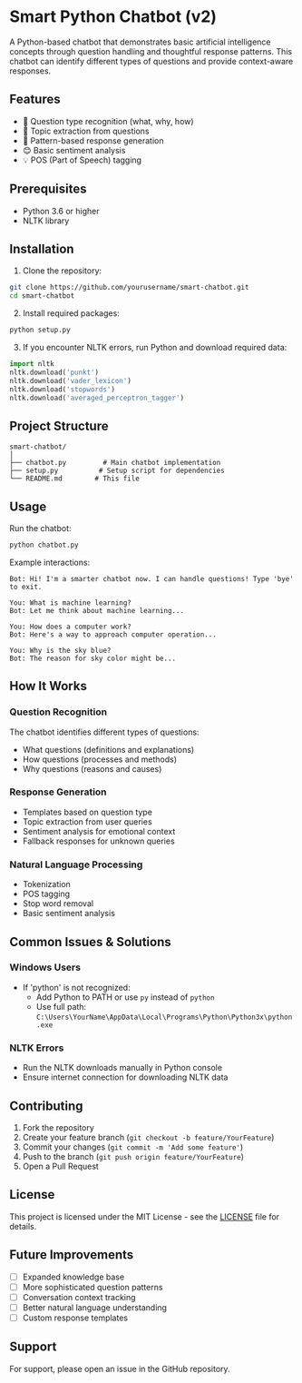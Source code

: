 # Smart Python Chatbot (v2)

A Python-based chatbot that demonstrates basic artificial intelligence concepts through question handling and thoughtful response patterns. This chatbot can identify different types of questions and provide context-aware responses.

## Features

- 🤔 Question type recognition (what, why, how)
- 💭 Topic extraction from questions
- 🎯 Pattern-based response generation
- 😊 Basic sentiment analysis
- 💡 POS (Part of Speech) tagging

## Prerequisites

- Python 3.6 or higher
- NLTK library

## Installation

1. Clone the repository:
```bash
git clone https://github.com/yourusername/smart-chatbot.git
cd smart-chatbot
```

2. Install required packages:
```bash
python setup.py
```

3. If you encounter NLTK errors, run Python and download required data:
```python
import nltk
nltk.download('punkt')
nltk.download('vader_lexicon')
nltk.download('stopwords')
nltk.download('averaged_perceptron_tagger')
```

## Project Structure

```
smart-chatbot/
│
├── chatbot.py         # Main chatbot implementation
├── setup.py          # Setup script for dependencies
└── README.md        # This file
```

## Usage

Run the chatbot:
```bash
python chatbot.py
```

Example interactions:
```
Bot: Hi! I'm a smarter chatbot now. I can handle questions! Type 'bye' to exit.

You: What is machine learning?
Bot: Let me think about machine learning... 

You: How does a computer work?
Bot: Here's a way to approach computer operation...

You: Why is the sky blue?
Bot: The reason for sky color might be...
```

## How It Works

### Question Recognition
The chatbot identifies different types of questions:
- What questions (definitions and explanations)
- How questions (processes and methods)
- Why questions (reasons and causes)

### Response Generation
- Templates based on question type
- Topic extraction from user queries
- Sentiment analysis for emotional context
- Fallback responses for unknown queries

### Natural Language Processing
- Tokenization
- POS tagging
- Stop word removal
- Basic sentiment analysis

## Common Issues & Solutions

### Windows Users
- If 'python' is not recognized:
  - Add Python to PATH or use `py` instead of `python`
  - Use full path: `C:\Users\YourName\AppData\Local\Programs\Python\Python3x\python.exe`

### NLTK Errors
- Run the NLTK downloads manually in Python console
- Ensure internet connection for downloading NLTK data

## Contributing

1. Fork the repository
2. Create your feature branch (`git checkout -b feature/YourFeature`)
3. Commit your changes (`git commit -m 'Add some feature'`)
4. Push to the branch (`git push origin feature/YourFeature`)
5. Open a Pull Request

## License

This project is licensed under the MIT License - see the [LICENSE](LICENSE) file for details.

## Future Improvements

- [ ] Expanded knowledge base
- [ ] More sophisticated question patterns
- [ ] Conversation context tracking
- [ ] Better natural language understanding
- [ ] Custom response templates

## Support

For support, please open an issue in the GitHub repository.
